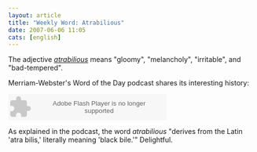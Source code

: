 ```yaml
---
layout: article
title: "Weekly Word: Atrabilious"
date: 2007-06-06 11:05
cats: [english]
---
```

The adjective <em><a href="http://dictionary.reference.com/browse/atrabilious">atrabilious</a></em> means "gloomy", "melancholy", "irritable", and "bad-tempered".

Merriam-Webster's Word of the Day podcast shares its interesting history:

<div class="figure"><embed src="http://odeo.com/flash/audio_player_black.swf" quality="high" width="322" height="54" name="odeo_player_black" align="middle" allowScriptAccess="always" wmode="transparent"  type="application/x-shockwave-flash" flashvars="type=audio&id=12133583" pluginspage="http://www.macromedia.com/go/getflashplayer" /></embed></div>

As explained in the podcast, the word <em>atrabilious</em> "derives from the Latin 'atra bilis,' literally meaning 'black bile.'" Delightful.
